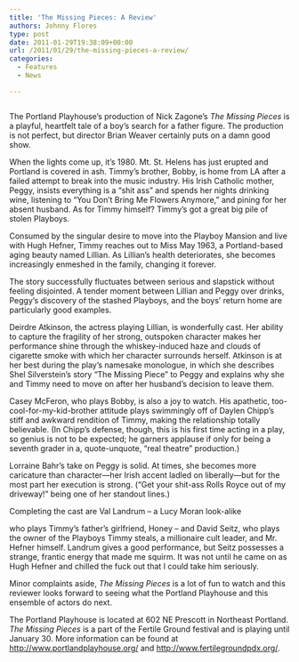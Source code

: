 ```yaml
---
title: 'The Missing Pieces: A Review'
authors: Johnny Flores
type: post
date: 2011-01-29T19:38:09+00:00
url: /2011/01/29/the-missing-pieces-a-review/
categories:
  - Features
  - News

---
```

<img class="alignleft size-medium wp-image-557" title="The Missing Pieces" src="https://i0.wp.com/www.reedquest.org/wp-content/uploads/2011/01/missing-photo-300x199.jpg?resize=300%2C199" alt="" data-recalc-dims="1" />

The Portland Playhouse’s production of Nick Zagone’s _The Missing_ _Pieces_ is a playful, heartfelt tale of a boy’s search for a father figure. The production is not perfect, but director Brian Weaver certainly puts on a damn good show.

When the lights come up, it’s 1980. Mt. St. Helens has just erupted and Portland is covered in ash. Timmy’s brother, Bobby, is home from LA after a failed attempt to break into the music industry. His Irish Catholic mother, Peggy, insists everything is a “shit ass” and spends her nights drinking wine, listening to “You Don’t Bring Me Flowers Anymore,” and pining for her absent husband. As for Timmy himself? Timmy’s got a great big pile of stolen Playboys.

Consumed by the singular desire to move into the Playboy Mansion and live with Hugh Hefner, Timmy reaches out to Miss May 1963, a Portland-based aging beauty named Lillian. As Lillian’s health deteriorates, she becomes increasingly enmeshed in the family, changing it forever.

The story successfully fluctuates between serious and slapstick without feeling disjointed. A tender moment between Lillian and Peggy over drinks, Peggy’s discovery of the stashed Playboys, and the boys’ return home are particularly good examples.
  
Deirdre Atkinson, the actress playing Lillian, is wonderfully cast. Her ability to capture the fragility of her strong, outspoken character makes her performance shine through the whiskey-induced haze and clouds of cigarette smoke with which her character surrounds herself. Atkinson is at her best during the play’s namesake monologue, in which she describes Shel Silverstein’s story “The Missing Piece” to Peggy and explains why she and Timmy need to move on after her husband’s decision to leave them.

Casey McFeron, who plays Bobby, is also a joy to watch. His apathetic, too-cool-for-my-kid-brother attitude plays swimmingly off of Daylen Chipp’s stiff and awkward rendition of Timmy, making the relationship totally believable. (In Chipp’s defense, though, this is his first time acting in a play, so genius is not to be expected; he garners applause if only for being a seventh grader in a, quote-unquote, “real theatre” production.)

Lorraine Bahr’s take on Peggy is solid. At times, she becomes more caricature than character—her Irish accent ladled on liberally—but for the most part her execution is strong. (“Get your shit-ass Rolls Royce out of my driveway!” being one of her standout lines.)

Completing the cast are Val Landrum – a Lucy Moran look-alike
  
who plays Timmy’s father’s girlfriend, Honey – and David Seitz, who plays the owner of the Playboys Timmy steals, a millionaire cult leader, and Mr. Hefner himself. Landrum gives a good performance, but Seitz possesses a strange, frantic energy that made me squirm. It was not until he came on as Hugh Hefner and chilled the fuck out that I could take him seriously.
  
Minor complaints aside, _The Missing Pieces_ is a lot of fun to watch and this reviewer looks forward to seeing what the Portland Playhouse and this ensemble of actors do next.

The Portland Playhouse is located at 602 NE Prescott in Northeast Portland. _The Missing Pieces_ is a part of the Fertile Ground festival and is playing until January 30. More information can be found at <http://www.portlandplayhouse.org/> and <http://www.fertilegroundpdx.org/>.